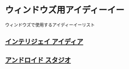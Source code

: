 # ウィンドウズ用アイディーイー

ウィンドウズで使用するアイディーイーリスト

## [インテリジェイ アイディア](https://github.com/ghsumiyasu/IDE/blob/main/README-IDE-IntelliJ-jp.md)
## [アンドロイド スタジオ](https://github.com/ghsumiyasu/IDE/blob/main/README-IDE-Android-Studio-jp.md)
